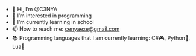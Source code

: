- 👋 Hi, I’m @C3NYA
- 👀 I’m interested in programming
- 🌱 I’m currently learning in school
- 📫 How to reach me: cenyaexe@gmail.com
- 📚 Programming languages that I am currently learning: C#🎮, Python🐍, Lua📄
<!---
C3NYA/C3NYA is a ✨ special ✨ repository because its `README.md` (this file) appears on your GitHub profile.
You can click the Preview link to take a look at your changes.
--->
